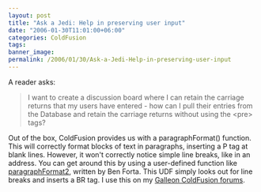 ```yaml
---
layout: post
title: "Ask a Jedi: Help in preserving user input"
date: "2006-01-30T11:01:00+06:00"
categories: ColdFusion 
tags: 
banner_image: 
permalink: /2006/01/30/Ask-a-Jedi-Help-in-preserving-user-input
---
```


A reader asks:

<blockquote>
I want to create a discussion board where I can retain the carriage returns that my users have entered  - how can I pull their entries from the Database and retain the carriage returns without using the &lt;pre&gt; tags?
</blockquote>

Out of the box, ColdFusion provides us with a paragraphFormat() function. This will correctly format blocks of text in paragraphs, inserting a P tag at blank lines. However, it won't correctly notice simple line breaks, like in an address. You can get around this by using a user-defined function like <a href="http://www.cflib.org/udf.cfm?ID=38">paragraphFormat2</a>, written by Ben Forta. This UDF simply looks out for line breaks and inserts a BR tag. I use this on my <a href="http://ray.camdenfamily.com/projects/galleon">Galleon ColdFusion forums</a>.